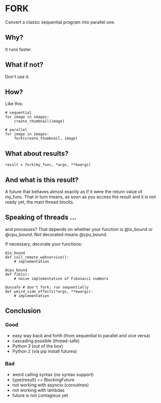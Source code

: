 # FORK #

Convert a classic sequential program into parallel one.


## Why? ##

It runs faster.


## What if not? ##

Don't use it.


## How? ##

Like this:

    # sequential
    for image in images:
        create_thumbnail(image)

    # parallel
    for image in images:
        fork(create_thumbnail, image)


## What about results? ##

    result = fork(my_func, *args, **kwargs)


## And what is this result? ##

A future that behaves almost exactly as if it were the return value of my_func. That in turn means, as soon as you access the result and it is not ready yet, the main thread blocks.


## Speaking of threads ... ##

and processes? That depends on whether your function is @io_bound or @cpu_bound. Not decorated means @cpu_bound.

If necessary, decorate your functions:

    @io_bound
    def call_remote_webservice():
        # implementation

    @cpu_bound
    def fib(n):
        # naive implementation of Fibonacci numbers

    @unsafe # don't fork; run sequentially
    def weird_side_effects(*args, **kwargs):
        # implementation

## Conclusion ##

### Good ###

- easy way back and forth (from sequential to parallel and vice versa)
- cascading possible (thread-safe)
- Python 3 (out of the box)
- Python 2 (via pip install futures)

### Bad ###

- weird calling syntax (no syntax support)
- type(result) == BlockingFuture
- not working with asyncio (coroutines)
- not working with lambdas
- future is not contagious yet
